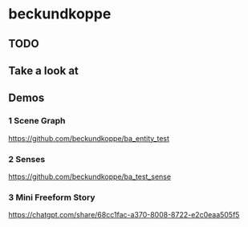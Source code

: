 # beckundkoppe

## TODO

## Take a look at

## Demos
### 1 Scene Graph
https://github.com/beckundkoppe/ba_entity_test

### 2 Senses
https://github.com/beckundkoppe/ba_test_sense

### 3 Mini Freeform Story
https://chatgpt.com/share/68cc1fac-a370-8008-8722-e2c0eaa505f5
